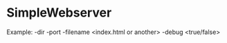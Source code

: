 # SimpleWebserver
Example: <command> -dir <pathToDirectory> -port <serverport> -filename <index.html or another> -debug <true/false>
